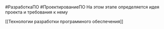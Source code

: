 #РазработкаПО #ПроектированиеПО 
На этом этапе определяется идея проекта и требования к нему

[[Технологии разработки программного обеспечения]]